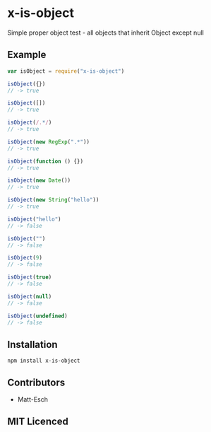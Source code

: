 # x-is-object

<!--
    [![build status][1]][2]
    [![NPM version][3]][4]
    [![Coverage Status][5]][6]
    [![gemnasium Dependency Status][7]][8]
    [![Davis Dependency status][9]][10]
-->

<!-- [![browser support][11]][12] -->

Simple proper object test - all objects that inherit Object except null

## Example

```js
var isObject = require("x-is-object")

isObject({})
// -> true

isObject([])
// -> true

isObject(/.*/)
// -> true

isObject(new RegExp(".*"))
// -> true

isObject(function () {})
// -> true

isObject(new Date())
// -> true

isObject(new String("hello"))
// -> true

isObject("hello")
// -> false

isObject("")
// -> false

isObject(9)
// -> false

isObject(true)
// -> false

isObject(null)
// -> false

isObject(undefined)
// -> false
```

## Installation

`npm install x-is-object`

## Contributors

 - Matt-Esch

## MIT Licenced

  [1]: https://secure.travis-ci.org/Matt-Esch/x-is-object.png
  [2]: https://travis-ci.org/Matt-Esch/x-is-object
  [3]: https://badge.fury.io/js/x-is-object.png
  [4]: https://badge.fury.io/js/x-is-object
  [5]: https://coveralls.io/repos/Matt-Esch/x-is-object/badge.png
  [6]: https://coveralls.io/r/Matt-Esch/x-is-object
  [7]: https://gemnasium.com/Matt-Esch/x-is-object.png
  [8]: https://gemnasium.com/Matt-Esch/x-is-object
  [9]: https://david-dm.org/Matt-Esch/x-is-object.png
  [10]: https://david-dm.org/Matt-Esch/x-is-object
  [11]: https://ci.testling.com/Matt-Esch/x-is-object.png
  [12]: https://ci.testling.com/Matt-Esch/x-is-object
